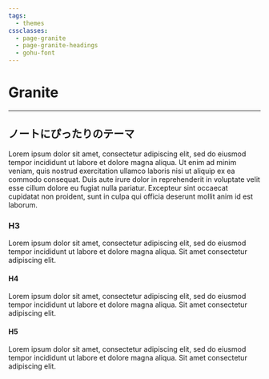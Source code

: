 ```yaml
---
tags:
  - themes
cssclasses:
  - page-granite
  - page-granite-headings
  - gohu-font
---
```

# Granite
***
## ノートにぴったりのテーマ
Lorem ipsum dolor sit amet, consectetur adipiscing elit, sed do eiusmod tempor incididunt ut labore et dolore magna aliqua. Ut enim ad minim veniam, quis nostrud exercitation ullamco laboris nisi ut aliquip ex ea commodo consequat. Duis aute irure dolor in reprehenderit in voluptate velit esse cillum dolore eu fugiat nulla pariatur. Excepteur sint occaecat cupidatat non proident, sunt in culpa qui officia deserunt mollit anim id est laborum.
### H3
Lorem ipsum dolor sit amet, consectetur adipiscing elit, sed do eiusmod tempor incididunt ut labore et dolore magna aliqua. Sit amet consectetur adipiscing elit.
#### H4
Lorem ipsum dolor sit amet, consectetur adipiscing elit, sed do eiusmod tempor incididunt ut labore et dolore magna aliqua. Sit amet consectetur adipiscing elit.
#### H5
Lorem ipsum dolor sit amet, consectetur adipiscing elit, sed do eiusmod tempor incididunt ut labore et dolore magna aliqua. Sit amet consectetur adipiscing elit.
